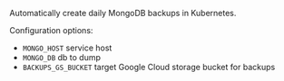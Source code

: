 
Automatically create daily MongoDB backups in Kubernetes.

Configuration options:

- `MONGO_HOST` service host
- `MONGO_DB` db to dump
- `BACKUPS_GS_BUCKET` target Google Cloud storage bucket for backups
